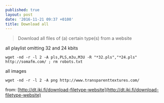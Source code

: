 ```yaml
---
published: true
layout: post
date: '2016-11-21 09:37 +0100'
title: Download all
---
```

> Download all files of (a) certain type(s) from a website

all playlist omitting 32 and 24 kbits

    wget -nd -r -l 2 -A pls,PLS,m3u,M3U -R "*32.pls","*24.pls" http://somafm.com/ ; rm robots.txt
    
all images

    wget -nd -r -l 2 -A png http://www.transparenttextures.com/
    
from: [http://dt.iki.fi/download-filetype-website](http://dt.iki.fi/download-filetype-website)
    